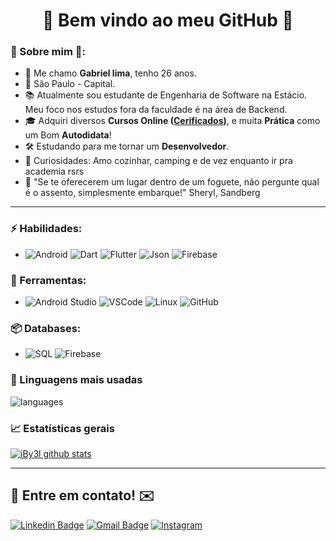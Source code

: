 <h1 align="center">
	🚀 Bem vindo ao meu GitHub 🚀
</h1>

### 🖖 Sobre mim 🖖:
- 👋 Me chamo **Gabriel 
  lima**, tenho 26  anos.
- 📌  São Paulo - Capital.
- 📚 Atualmente sou estudante de Engenharia de Software na Estácio.
 Meu foco nos estudos fora da faculdade é na área de Backend.
- 🎓 Adquiri diversos **Cursos Online ([Cerificados](https://github.com/iby3l/Certificados))**, e muita **Prática** como um Bom **Autodidata**!
- 🛠️ Estudando para me tornar um **Desenvolvedor**.
- 🔭 Curiosidades: Amo cozinhar, camping e de vez enquanto ir pra academia rsrs
- 💬 "Se te oferecerem um lugar dentro de um foguete, não pergunte qual é o assento, simplesmente embarque!" Sheryl, Sandberg

<hr>

### ⚡ Habilidades:
- ![Android](https://img.shields.io/badge/Android-3DDC84?style=for-the-badge&logo=android&logoColor=white) ![Dart](https://img.shields.io/badge/Dart-0175C2?style=for-the-badge&logo=dart&logoColor=white) ![Flutter](https://img.shields.io/badge/Flutter-02569B?style=for-the-badge&logo=flutter&logoColor=white) ![Json](https://img.shields.io/badge/json-5E5C5C?style=for-the-badge&logo=json&logoColor=white) ![Firebase](https://img.shields.io/badge/firebase-ffca28?style=for-the-badge&logo=firebase&logoColor=black)


### 🧰 Ferramentas:
- ![Android Studio](https://img.shields.io/badge/Android_Studio-3DDC84?style=for-the-badge&logo=android-studio&logoColor=white)  ![VSCode](https://img.shields.io/badge/Visual_Studio_Code-0078D4?style=for-the-badge&logo=visual%20studio%20code&logoColor=white) ![Linux](https://img.shields.io/badge/-Linux-FCC624?&logo=Linux&logoColor=FFFFFF) ![GitHub](https://img.shields.io/badge/-GitHub-181717?&logo=GitHub&logoColor=FFFFFF)

### 📦 Databases:
- ![SQL](https://img.shields.io/badge/-SQL-4479A1?&logo=sqlite&logoColor=FFFFFF) ![Firebase](https://img.shields.io/badge/firebase-ffca28?style=for-the-badge&logo=firebase&logoColor=black)


### 💬  Linguagens mais usadas
![languages](https://github-readme-stats.vercel.app/api/top-langs/?username=iBy3l&theme=blue-green)


### 📈  Estatísticas gerais
[![iBy3l github stats](https://github-readme-stats.vercel.app/api?username=iBy3l&theme=cobalt&show_icons=true)](https://github.com/iby3l/github-readme-stats)

<a class="position-absolute width-full height-full rounded-2 discussion-spotlight-pattern-container discussion-spotlight-pattern-dot d-flex flex-justify-around flex-column overflow-hidden flex-items-stretch" style="z-index: 2;" aria-label="[Markdown] Specify theme context for images (Beta)" href="/github-community/community/discussions/16910"></a>
<hr>

## 📲 Entre em contato! ✉️

 [![Linkedin Badge](https://img.shields.io/badge/-LinkedIn-blue?style=flat-square&logo=Linkedin&logoColor=white&link=https://linkedin.com/in/gabrieldcpadilha)](https://www.linkedin.com/in/gabriel-lima-a33bb2158/)
 [![Gmail Badge](https://img.shields.io/badge/-ibyellima@gmail.com-c14438?style=flat-square&logo=Gmail&logoColor=white&link=mailto:ibyellima@gmail.com)](mailto:ibyellima@gmail.com)
 [![Instagram](https://img.shields.io/badge/-Instagram-E4405F?&logo=Instagram&logoColor=FFFFFF)](https://www.instagram.com/ygabrielramos/)


